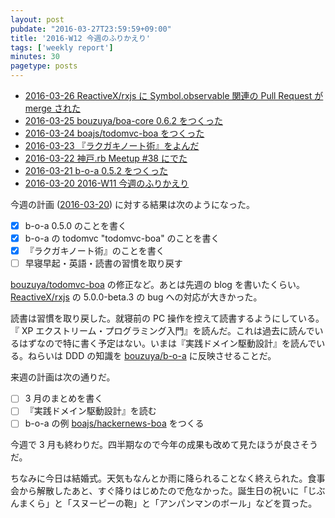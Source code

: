 ```yaml
---
layout: post
pubdate: "2016-03-27T23:59:59+09:00"
title: '2016-W12 今週のふりかえり'
tags: ['weekly report']
minutes: 30
pagetype: posts
---
```

- [2016-03-26 ReactiveX/rxjs に Symbol.observable 関連の Pull Request が merge された][2016-03-26]
- [2016-03-25 bouzuya/boa-core 0.6.2 をつくった][2016-03-25]
- [2016-03-24 boajs/todomvc-boa をつくった][2016-03-24]
- [2016-03-23 『ラクガキノート術』をよんだ][2016-03-23]
- [2016-03-22 神戸.rb Meetup #38 にでた][2016-03-22]
- [2016-03-21 b-o-a 0.5.2 をつくった][2016-03-21]
- [2016-03-20 2016-W11 今週のふりかえり][2016-03-20]

今週の計画 ([2016-03-20][]) に対する結果は次のようになった。

- [x] b-o-a 0.5.0 のことを書く
- [x] b-o-a の todomvc "todomvc-boa" のことを書く
- [x] 『ラクガキノート術』のことを書く
- [ ] 早寝早起・英語・読書の習慣を取り戻す

[bouzuya/todomvc-boa][] の修正など。あとは先週の blog を書いたくらい。[ReactiveX/rxjs][] の 5.0.0-beta.3 の bug への対応が大きかった。

読書は習慣を取り戻した。就寝前の PC 操作を控えて読書するようにしている。『 XP エクストリーム・プログラミング入門』を読んだ。これは過去に読んでいるはずなので特に書く予定はない。いまは『実践ドメイン駆動設計』を読んでいる。ねらいは DDD の知識を [bouzuya/b-o-a][] に反映させることだ。

来週の計画は次の通りだ。

- [ ] 3 月のまとめを書く
- [ ] 『実践ドメイン駆動設計』を読む
- [ ] b-o-a の例 [boajs/hackernews-boa][] をつくる

今週で 3 月も終わりだ。四半期なので今年の成果も改めて見たほうが良さそうだ。

ちなみに今日は結婚式。天気もなんとか雨に降られることなく終えられた。食事会から解散したあと、すぐ降りはじめたので危なかった。誕生日の祝いに「じぶんまくら」と「スヌーピーの鞄」と「アンパンマンのボール」などを買った。

[2016-03-20]: http://blog.bouzuya.net/2016/03/20/
[2016-03-21]: http://blog.bouzuya.net/2016/03/21/
[2016-03-22]: http://blog.bouzuya.net/2016/03/22/
[2016-03-23]: http://blog.bouzuya.net/2016/03/23/
[2016-03-24]: http://blog.bouzuya.net/2016/03/24/
[2016-03-25]: http://blog.bouzuya.net/2016/03/25/
[2016-03-26]: http://blog.bouzuya.net/2016/03/26/
[ReactiveX/rxjs]: https://github.com/ReactiveX/rxjs
[boajs/hackernews-boa]: https://github.com/boajs/hackernews-boa
[bouzuya/b-o-a]: https://github.com/bouzuya/b-o-a
[bouzuya/todomvc-boa]: https://github.com/bouzuya/todomvc-boa
